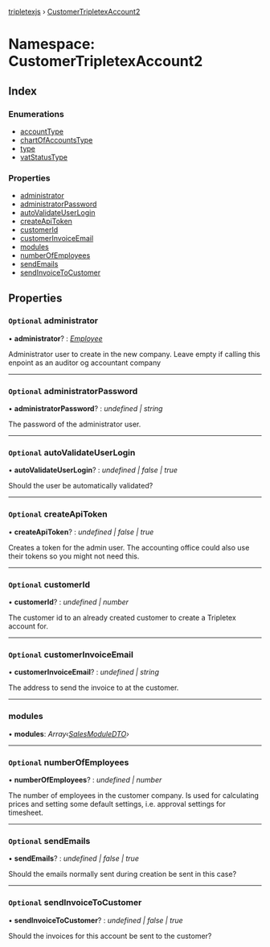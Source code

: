 [tripletexjs](../README.md) › [CustomerTripletexAccount2](customertripletexaccount2.md)

# Namespace: CustomerTripletexAccount2

## Index

### Enumerations

* [accountType](../enums/customertripletexaccount2.accounttype.md)
* [chartOfAccountsType](../enums/customertripletexaccount2.chartofaccountstype.md)
* [type](../enums/customertripletexaccount2.type.md)
* [vatStatusType](../enums/customertripletexaccount2.vatstatustype.md)

### Properties

* [administrator](customertripletexaccount2.md#optional-administrator)
* [administratorPassword](customertripletexaccount2.md#optional-administratorpassword)
* [autoValidateUserLogin](customertripletexaccount2.md#optional-autovalidateuserlogin)
* [createApiToken](customertripletexaccount2.md#optional-createapitoken)
* [customerId](customertripletexaccount2.md#optional-customerid)
* [customerInvoiceEmail](customertripletexaccount2.md#optional-customerinvoiceemail)
* [modules](customertripletexaccount2.md#modules)
* [numberOfEmployees](customertripletexaccount2.md#optional-numberofemployees)
* [sendEmails](customertripletexaccount2.md#optional-sendemails)
* [sendInvoiceToCustomer](customertripletexaccount2.md#optional-sendinvoicetocustomer)

## Properties

### `Optional` administrator

• **administrator**? : *[Employee](employee.md)*

Administrator user to create in the new company. Leave empty if calling this enpoint as an auditor og accountant company

___

### `Optional` administratorPassword

• **administratorPassword**? : *undefined | string*

The password of the administrator user.

___

### `Optional` autoValidateUserLogin

• **autoValidateUserLogin**? : *undefined | false | true*

Should the user be automatically validated?

___

### `Optional` createApiToken

• **createApiToken**? : *undefined | false | true*

Creates a token for the admin user. The accounting office could also use their tokens so you might not need this.

___

### `Optional` customerId

• **customerId**? : *undefined | number*

The customer id to an already created customer to create a Tripletex account for.

___

### `Optional` customerInvoiceEmail

• **customerInvoiceEmail**? : *undefined | string*

The address to send the invoice to at the customer.

___

###  modules

• **modules**: *Array‹[SalesModuleDTO](salesmoduledto.md)›*

___

### `Optional` numberOfEmployees

• **numberOfEmployees**? : *undefined | number*

The number of employees in the customer company. Is used for calculating prices and setting some default settings, i.e. approval settings for timesheet.

___

### `Optional` sendEmails

• **sendEmails**? : *undefined | false | true*

Should the emails normally sent during creation be sent in this case?

___

### `Optional` sendInvoiceToCustomer

• **sendInvoiceToCustomer**? : *undefined | false | true*

Should the invoices for this account be sent to the customer?
